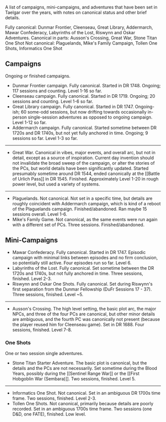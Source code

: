 A list of campaigns, mini-campaigns, and adventures that have been set in Taelgar over the years, with notes on canonical status and other brief details. 

Fully canonical: Dunmar Frontier, Cleenseau, Great Library, Addermarch, Mawar Confederacy, Labyrinths of the Lost, Riswynn and Oskar Adventures. 
Canonical in parts: Ausson's Crossing, Great War, Stone Titan One Shot
Not canonical: Plaguelands, Mike's Family Campaign, Tollen One Shots, Informatics One Shot

## Campaigns

Ongoing or finished campaigns.

- Dunmar Frontier campaign. Fully canonical. Started in DR 1748. Ongoing; 117 sessions and counting. Level 1-16 so far.
- Cleenseau campaign. Fully canonical.  Started in DR 1719. Ongoing; 20 sessions and counting. Level 1-6 so far.
- Great Library campaign. Fully canonical. Started in DR 1747. Ongoing-ish; 60 some-odd sessions, but now drifting towards occasionally in-person single-session adventures as opposed to ongoing campaign. Level 1-12 so far. 
- Addermarch campaign. Fully canonical. Started sometime between DR 1720s and DR 1740s, but not yet fully anchored in time. Ongoing; 9 sessions so far. Level 1-3 so far. 
---
- Great War. Canonical in vibes, major events, and overall arc, but not in detail, except as a source of inspiration. Current day invention should not invalidate the broad sweep of the campaign, or alter the stories of the PCs, but world details have been significantly updated. Started presumably sometime around DR 1544, ended canonically at the [[Battle of Urlich Pass]] in DR 1545. Finished. Approximately Level 1-20 in rough power level, but used a variety of systems. 
---
- Plaguelands. Not canonical. Not set in a specific time, but details are roughly coincident with Addermarch campaign, which is kind of a reboot of the Plaguelands campaign. Finished/abandoned. Ran maybe 15 sessions overall. Level 1-6. 
- Mike's Family Game. Not canonical, as the same events were run again with a different set of PCs. Three sessions. Finished/abandoned. 

## Mini-Campaigns

- Mawar Confederacy. Fully canonical. Started in DR 1747. Episodic campaign with minimal links between episodes and no firm conclusion, so potentially still active. Four episodes run so far. Level 6. 
- Labyrinths of the Lost. Fully canonical. Set sometime between the DR 1720s and 1740s, but not fully anchored in time. Three sessions, finished. Level 2-3. 
- Riswynn and Oskar One Shots. Fully canonical. Set during Riswynn's first separation from the Dunmar Fellowship (DuFr Sessions 17 - 37).  Three sessions, finished. Level ~5. 
---
- Ausson's Crossing. The high level setting, the basic plot arc, the major NPCs, and three of the four PCs are canonical, but other minor details are ambiguous, and the fourth PC was canonically not present (because the player reused him for Cleenseau game). Set in DR 1688. Four sessions, finished. Level 7-8.

### One Shots

One or two session single adventures. 

- Stone Titan Starter Adventure. The basic plot is canonical, but the details and the PCs are not necessarily. Set sometime during the Blood Years, possibly during the [[Sentinel Range War]] or the [[First Hobgoblin War (Sembara)]]. Two sessions, finished. Level 5. 
---
- Informatics One Shot. Not canonical. Set in an ambiguous DR 1700s time frame. Two sessions, finished. Level 2-3. 
- Tollen One Shots. Not canonical, primarily because details are poorly recorded. Set in an ambiguous 1700s time frame. Two sessions (one D&D, one FATE), finished. Low level.